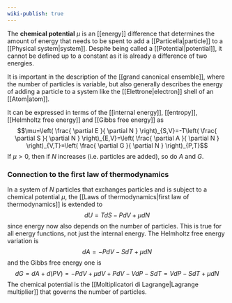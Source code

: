 ```yaml
---
wiki-publish: true
---
```

The **chemical potential** $\mu$ is an [[energy]] difference that determines the amount of energy that needs to be spent to add a [[Particella|particle]] to a [[Physical system|system]]. Despite being called a [[Potential|potential]], it cannot be defined up to a constant as it is already a difference of two energies.

It is important in the description of the [[grand canonical ensemble]], where the number of particles is variable, but also generally describes the energy of adding a particle to a system like the [[Elettrone|electron]] shell of an [[Atom|atom]].

It can be expressed in terms of the [[internal energy]], [[entropy]], [[Helmholtz free energy]] and [[Gibbs free energy]] as
$$\mu=\left( \frac{ \partial E }{ \partial N }  \right)_{S,V}=-T\left( \frac{ \partial S }{ \partial N }  \right)_{E,V}=\left( \frac{ \partial A }{ \partial N }  \right)_{V,T}=\left( \frac{ \partial G }{ \partial N }  \right)_{P,T}$$
If $\mu>0$, then if $N$ increases (i.e. particles are added), so do $A$ and $G$.
### Connection to the first law of thermodynamics
In a system of $N$ particles that exchanges particles and is subject to a chemical potential $\mu$, the [[Laws of thermodynamics|first law of thermodynamics]] is extended to
$$dU=TdS-PdV+\mu dN$$
since energy now also depends on the number of particles. This is true for all energy functions, not just the internal energy. The Helmholtz free energy variation is
$$dA=-PdV-SdT+\mu dN$$
and the Gibbs free energy one is
$$dG=dA+d(PV)=-PdV+\mu dV+PdV-VdP-SdT=VdP-SdT+\mu dN$$
The chemical potential is the [[Moltiplicatori di Lagrange|Lagrange multiplier]] that governs the number of particles.